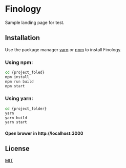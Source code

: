 # Finology
Sample landing page for test.

## Installation

Use the package manager [yarn](https://www.npmjs.com/package/yarn) 
or [npm](https://www.npmjs.com/) to install Finology.

### Using npm:
```bash
cd {project_foled}
npm install
npm run build
npm start
```

### Using yarn:
```bash
cd {project_folder}
yarn
yarn build
yarn start
```

#### Open brower in http://localhost:3000

## License
[MIT](https://choosealicense.com/licenses/mit/)
